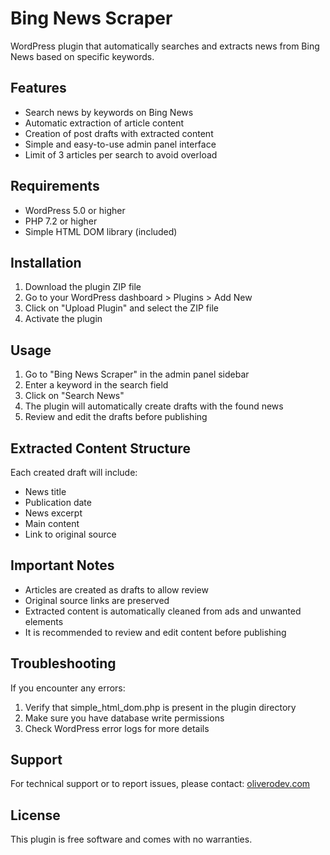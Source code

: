 # Bing News Scraper

WordPress plugin that automatically searches and extracts news from Bing News based on specific keywords.

## Features

- Search news by keywords on Bing News
- Automatic extraction of article content
- Creation of post drafts with extracted content
- Simple and easy-to-use admin panel interface
- Limit of 3 articles per search to avoid overload

## Requirements

- WordPress 5.0 or higher
- PHP 7.2 or higher
- Simple HTML DOM library (included)

## Installation

1. Download the plugin ZIP file
2. Go to your WordPress dashboard > Plugins > Add New
3. Click on "Upload Plugin" and select the ZIP file
4. Activate the plugin

## Usage

1. Go to "Bing News Scraper" in the admin panel sidebar
2. Enter a keyword in the search field
3. Click on "Search News"
4. The plugin will automatically create drafts with the found news
5. Review and edit the drafts before publishing

## Extracted Content Structure

Each created draft will include:
- News title
- Publication date
- News excerpt
- Main content
- Link to original source

## Important Notes

- Articles are created as drafts to allow review
- Original source links are preserved
- Extracted content is automatically cleaned from ads and unwanted elements
- It is recommended to review and edit content before publishing

## Troubleshooting

If you encounter any errors:
1. Verify that simple_html_dom.php is present in the plugin directory
2. Make sure you have database write permissions
3. Check WordPress error logs for more details

## Support

For technical support or to report issues, please contact:
[oliverodev.com](https://oliverodev.com.com)

## License

This plugin is free software and comes with no warranties.

